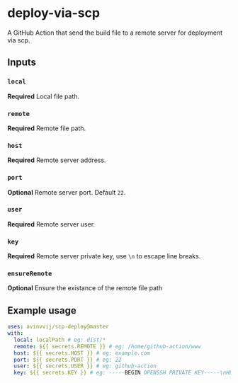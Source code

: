 # deploy-via-scp

A GitHub Action that send the build file to a remote server for deployment via scp.

## Inputs

### `local`

**Required** Local file path.

### `remote`

**Required** Remote file path.

### `host`

**Required** Remote server address.

### `port`

**Optional** Remote server port. Default `22`.

### `user`

**Required** Remote server user.

### `key`

**Required** Remote server private key, use `\n` to escape line breaks.

### `ensureRemote`

**Optional** Ensure the existance of the remote file path

## Example usage

```yaml
uses: avinvvij/scp-deploy@master
with:
  local: localPath # eg: dist/*
  remote: ${{ secrets.REMOTE }} # eg: /home/github-action/www
  host: ${{ secrets.HOST }} # eg: example.com
  port: ${{ secrets.PORT }} # eg: 22
  user: ${{ secrets.USER }} # eg: github-action
  key: ${{ secrets.KEY }} # eg: -----BEGIN OPENSSH PRIVATE KEY-----\nHEIiyzh5cT7hN...
```
